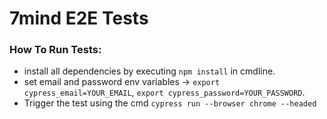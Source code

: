# 7mind E2E Tests

### How To Run Tests:
- install all dependencies by executing `npm install` in cmdline.
- set email and password env variables -> `export cypress_email=YOUR_EMAIL`, `export cypress_password=YOUR_PASSWORD`.
- Trigger the test using the cmd `cypress run --browser chrome --headed`
